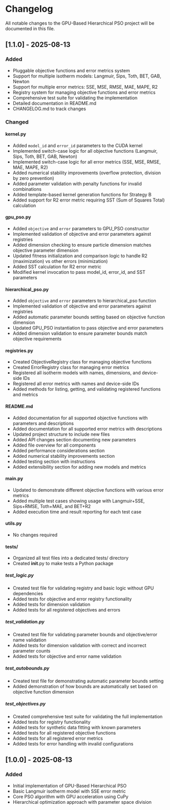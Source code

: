 # Changelog

All notable changes to the GPU-Based Hierarchical PSO project will be documented in this file.

## [1.1.0] - 2025-08-13

### Added
- Pluggable objective functions and error metrics system
- Support for multiple isotherm models: Langmuir, Sips, Toth, BET, GAB, Newton
- Support for multiple error metrics: SSE, MSE, RMSE, MAE, MAPE, R2
- Registry system for managing objective functions and error metrics
- Comprehensive test suite for validating the implementation
- Detailed documentation in README.md
- CHANGELOG.md to track changes

### Changed

#### kernel.py
- Added `model_id` and `error_id` parameters to the CUDA kernel
- Implemented switch-case logic for all objective functions (Langmuir, Sips, Toth, BET, GAB, Newton)
- Implemented switch-case logic for all error metrics (SSE, MSE, RMSE, MAE, MAPE, R2)
- Added numerical stability improvements (overflow protection, division by zero prevention)
- Added parameter validation with penalty functions for invalid combinations
- Added template-based kernel generation functions for Strategy B
- Added support for R2 error metric requiring SST (Sum of Squares Total) calculation

#### gpu_pso.py
- Added `objective` and `error` parameters to GPU_PSO constructor
- Implemented validation of objective and error parameters against registries
- Added dimension checking to ensure particle dimension matches objective parameter dimension
- Updated fitness initialization and comparison logic to handle R2 (maximization) vs other errors (minimization)
- Added SST calculation for R2 error metric
- Modified kernel invocation to pass model_id, error_id, and SST parameters

#### hierarchical_pso.py
- Added `objective` and `error` parameters to hierarchical_pso function
- Implemented validation of objective and error parameters against registries
- Added automatic parameter bounds setting based on objective function dimension
- Updated GPU_PSO instantiation to pass objective and error parameters
- Added dimension validation to ensure parameter bounds match objective requirements

#### registries.py
- Created ObjectiveRegistry class for managing objective functions
- Created ErrorRegistry class for managing error metrics
- Registered all isotherm models with names, dimensions, and device-side IDs
- Registered all error metrics with names and device-side IDs
- Added methods for listing, getting, and validating registered functions and metrics

#### README.md
- Added documentation for all supported objective functions with parameters and descriptions
- Added documentation for all supported error metrics with descriptions
- Updated project structure to include new files
- Added API changes section documenting new parameters
- Added file overview for all components
- Added performance considerations section
- Added numerical stability improvements section
- Added testing section with instructions
- Added extensibility section for adding new models and metrics

#### main.py
- Updated to demonstrate different objective functions with various error metrics
- Added multiple test cases showing usage with Langmuir+SSE, Sips+RMSE, Toth+MAE, and BET+R2
- Added execution time and result reporting for each test case

#### utils.py
- No changes required

#### tests/
- Organized all test files into a dedicated tests/ directory
- Created __init__.py to make tests a Python package

##### test_logic.py
- Created test file for validating registry and basic logic without GPU dependencies
- Added tests for objective and error registry functionality
- Added tests for dimension validation
- Added tests for all registered objectives and errors

##### test_validation.py
- Created test file for validating parameter bounds and objective/error name validation
- Added tests for dimension validation with correct and incorrect parameter counts
- Added tests for objective and error name validation

##### test_autobounds.py
- Created test file for demonstrating automatic parameter bounds setting
- Added demonstration of how bounds are automatically set based on objective function dimension

##### test_objectives.py
- Created comprehensive test suite for validating the full implementation
- Added tests for registry functionality
- Added tests for synthetic data fitting with known parameters
- Added tests for all registered objective functions
- Added tests for all registered error metrics
- Added tests for error handling with invalid configurations

## [1.0.0] - 2025-08-13

### Added
- Initial implementation of GPU-Based Hierarchical PSO
- Basic Langmuir isotherm model with SSE error metric
- Core PSO algorithm with GPU acceleration using CuPy
- Hierarchical optimization approach with parameter space division
